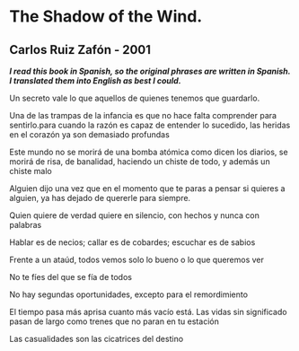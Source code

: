 # The Shadow of the Wind. 

## Carlos Ruiz Zafón - 2001

**_I read this book in Spanish, so the original phrases are written in Spanish. I translated them into English as best I could._**

Un secreto vale lo que aquellos de quienes tenemos que guardarlo. 

Una de las trampas de la infancia es que no hace falta comprender para sentirlo.para cuando la razón es capaz de entender lo sucedido, las heridas en el corazón ya son demasiado profundas
 
 Este mundo no se morirá de una bomba atómica como dicen los diarios, se morirá de risa, de banalidad, haciendo un chiste de todo, y además un chiste malo

Alguien dijo una vez que en el momento que te paras a pensar si quieres a alguien, ya has dejado de quererle para siempre. 

Quien quiere de verdad quiere en silencio, con hechos y nunca con palabras

Hablar es de necios; callar es de cobardes; escuchar es de sabios

Frente a un ataúd, todos vemos solo lo bueno o lo que queremos ver

No te fíes del que se fía de todos

No hay segundas oportunidades, excepto para el remordimiento

El tiempo pasa más aprisa cuanto más vacío está. Las vidas sin significado pasan de largo como trenes que no paran en tu estación

Las casualidades son las cicatrices del destino
